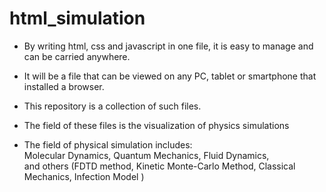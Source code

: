 # html_simulation

- By writing html, css and javascript in one file, it is easy to manage and can be carried anywhere.

- It will be a file that can be viewed on any PC, tablet or smartphone that installed a browser.

- This repository is a collection of such files.

- The field of these files is the visualization of physics simulations

- The field of physical simulation includes:<br>
    Molecular Dynamics, Quantum Mechanics, Fluid Dynamics,<br>
    and others (FDTD method, Kinetic Monte-Carlo Method, Classical Mechanics, Infection Model )
